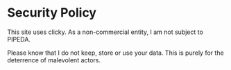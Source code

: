 # Security Policy

This site uses clicky. As a non-commercial entity, I am not subject to PIPEDA. 

Please know that I do not keep, store or use your data. This is purely for the deterrence of malevolent actors.
